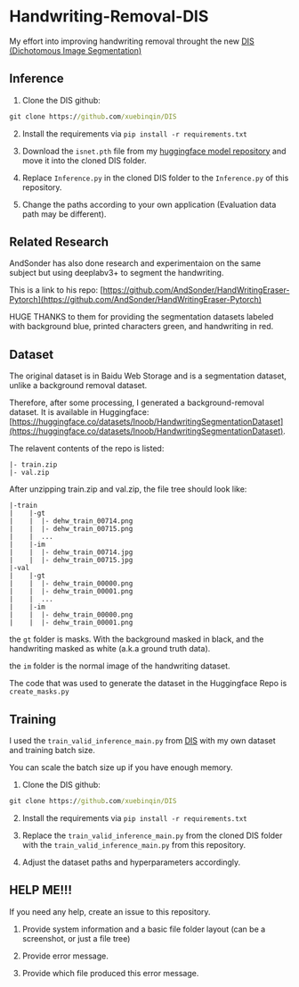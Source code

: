 # Handwriting-Removal-DIS
My effort into improving handwriting removal throught the new [DIS (Dichotomous Image Segmentation)](https://github.com/xuebinqin/DIS)

## Inference

1. Clone the DIS github:

```cmd
git clone https://github.com/xuebinqin/DIS
```

2. Install the requirements via ```pip install -r requirements.txt```

3. Download the ```isnet.pth``` file from my [huggingface model repository](https://huggingface.co/Inoob/DIS-Handwriting-Remover/) and move it into the cloned DIS folder.

4. Replace ```Inference.py``` in the cloned DIS folder to the ```Inference.py``` of this repository.

5. Change the paths according to your own application (Evaluation data path may be different).

## Related Research
AndSonder has also done research and experimentaion on the same subject but using deeplabv3+ to segment the handwriting.

This is a link to his repo: [https://github.com/AndSonder/HandWritingEraser-Pytorch](https://github.com/AndSonder/HandWritingEraser-Pytorch)

HUGE THANKS to them for providing the segmentation datasets labeled with background blue, printed characters green, and handwriting in red.

## Dataset
The original dataset is in Baidu Web Storage and is a segmentation dataset, unlike a background removal dataset.

Therefore, after some processing, I generated a background-removal dataset. It is available in Huggingface: [https://huggingface.co/datasets/Inoob/HandwritingSegmentationDataset](https://huggingface.co/datasets/Inoob/HandwritingSegmentationDataset).

The relavent contents of the repo is listed:

```
|- train.zip
|- val.zip
```

After unzipping train.zip and val.zip, the file tree should look like:

```
|-train
|    |-gt
|    |  |- dehw_train_00714.png
|    |  |- dehw_train_00715.png
|    |  ...
|    |-im
|    |  |- dehw_train_00714.jpg
|    |  |- dehw_train_00715.jpg
|-val
|    |-gt
|    |  |- dehw_train_00000.png
|    |  |- dehw_train_00001.png
|    |  ...
|    |-im
|    |  |- dehw_train_00000.png
|    |  |- dehw_train_00001.png
```

the ```gt``` folder is masks. With the background masked in black, and the handwriting masked as white (a.k.a ground truth data).

the ```im``` folder is the normal image of the handwriting dataset.

The code that was used to generate the dataset in the Huggingface Repo is ```create_masks.py```

## Training

I used the ```train_valid_inference_main.py``` from [DIS](https://github.com/xuebinqin/DIS) with my own dataset and training batch size.

You can scale the batch size up if you have enough memory.

1. Clone the DIS github:

```cmd
git clone https://github.com/xuebinqin/DIS
```

2. Install the requirements via ```pip install -r requirements.txt```

3. Replace the ```train_valid_inference_main.py``` from the cloned DIS folder with the ```train_valid_inference_main.py``` from this repository.

4. Adjust the dataset paths and hyperparameters accordingly.


## HELP ME!!!

If you need any help, create an issue to this repository.

1. Provide system information and a basic file folder layout (can be a screenshot, or just a file tree)

2. Provide error message.

3. Provide which file produced this error message.
